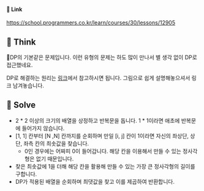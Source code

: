 #### 🔗 Link

﻿https://school.programmers.co.kr/learn/courses/30/lessons/12905

## 🤔 Think 

 DP의 기본같은 문제입니다. 이런 유형의 문제는 하도 많이 만나서 별 생각 없이 DP로 접근했네요.

 DP로 해결하는 원리는 [링크](https://minnnne.tistory.com/16)에서 참고하시면 됩니다. 그림으로 쉽게 설명해놓으셔서 링크 남겨놓습니다.

## 🔎 Solve
- 2 * 2 이상의 크기의 배열을 상정하고 반복문을 돕니다. 1 * 1이라면 애초에 반복문에 들어가지 않습니다.
- [1, 1] 칸부터 [N ,N] 칸까지를 순회하며 만일 [i, j] 칸이 1이라면 자신의 좌상단, 상단, 좌측 칸의 최솟값을 찾습니다.
  - 0인 경우에는 어짜피 0이 들어갑니다. 해당 칸을 이용해서 만들 수 있는 정사각형은 없기 때문입니다.
- 찾은 최솟값에 1을 더해 해당 칸을 활용해 만들 수 있는 가장 큰 정사각형의 길이를 구합니다.
- DP가 적용된 배열을 순회하며 최댓값을 찾고 이를 제곱하여 반환합니다.
